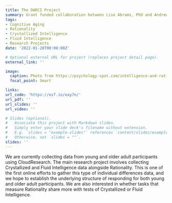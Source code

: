 ```yaml
---
title: The DARCI Project
summary: Grant funded collaboration between Lise Abrams, PhD and Andrew Conway, PhD on Aging, Rationality, and Intelligence.
tags:
- Cognitive Aging
- Rationality
- Crystallized Intelligence
- Fluid Intelligence
- Research Projects
date: '2022-01-20T00:00:00Z'

# Optional external URL for project (replaces project detail page).
external_link: ''

image:
  caption: Photo from https://psychology-spot.com/intelligence-and-rationality/
  focal_point: Smart

links:
url_code: 'https://osf.io/eay7n/'
url_pdf: ''
url_slides: ''
url_video: ''

# Slides (optional).
#   Associate this project with Markdown slides.
#   Simply enter your slide deck's filename without extension.
#   E.g. `slides = "example-slides"` references `content/slides/example-slides.md`.
#   Otherwise, set `slides = ""`.
slides: ''
---
```


We are currently collecting data from young and older adult participants using CloudResearch. The main research project involves collecting Crystallized and Fluid Intelligence data alongside Rationality. This is one of the first online efforts to gather this type of individual differences data, and we hope to establish the underlying structure of responding for both young and older adult participants. We are also interested in whether tasks that measure Rationality share more with tests of Crystallized or Fluid Intelligence. 